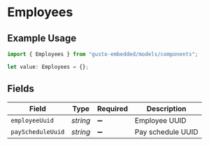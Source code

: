 # Employees

## Example Usage

```typescript
import { Employees } from "gusto-embedded/models/components";

let value: Employees = {};
```

## Fields

| Field              | Type               | Required           | Description        |
| ------------------ | ------------------ | ------------------ | ------------------ |
| `employeeUuid`     | *string*           | :heavy_minus_sign: | Employee UUID      |
| `payScheduleUuid`  | *string*           | :heavy_minus_sign: | Pay schedule UUID  |